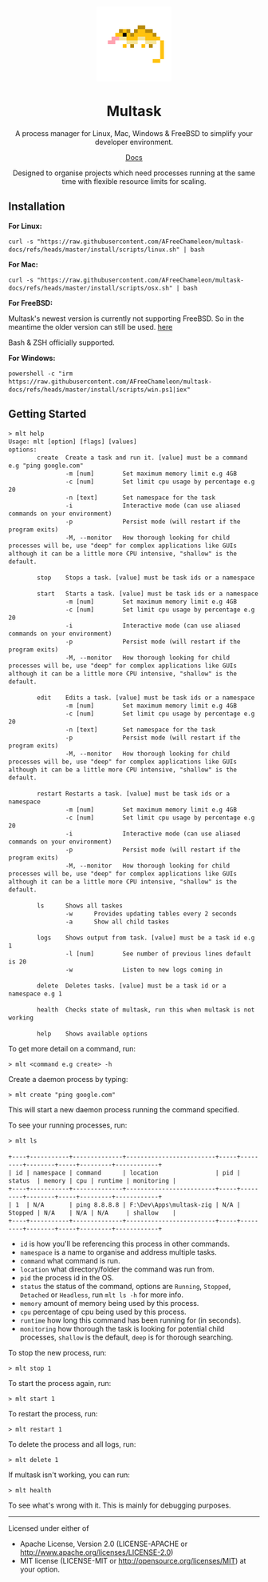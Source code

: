 <div align="center">
  <a href="https://afreechameleon.github.io/multask-docs/">
    <img src="https://github.com/afreechameleon/multask-docs/blob/master/images/gecko.png?raw=true" alt="Logo" width="150" height="150">
  </a>

  <h1 align="center">Multask</h1>

  <p align="center">
    A process manager for Linux, Mac, Windows & FreeBSD to simplify your developer environment.
  </p>
  <p align="center">
    <a href="https://afreechameleon.github.io/multask-docs/">Docs</a>
  </p>
  <p align="center">
    Designed to organise projects which need processes running at the same time with flexible resource limits for scaling.
  </p>
</div>

## Installation

**For Linux:**
```
curl -s "https://raw.githubusercontent.com/AFreeChameleon/multask-docs/refs/heads/master/install/scripts/linux.sh" | bash
```

**For Mac:**
```
curl -s "https://raw.githubusercontent.com/AFreeChameleon/multask-docs/refs/heads/master/install/scripts/osx.sh" | bash
```

**For FreeBSD:**

Multask's newest version is currently not supporting FreeBSD. So in the meantime the older version can still be used. [here](https://github.com/AFreeChameleon/multask/releases/tag/0.20.0)

Bash & ZSH officially supported.

**For Windows:**
```
powershell -c "irm https://raw.githubusercontent.com/AFreeChameleon/multask-docs/refs/heads/master/install/scripts/win.ps1|iex"
```

## Getting Started

```
> mlt help
Usage: mlt [option] [flags] [values]
options:
        create  Create a task and run it. [value] must be a command e.g "ping google.com"
                -m [num]        Set maximum memory limit e.g 4GB
                -c [num]        Set limit cpu usage by percentage e.g 20
                -n [text]       Set namespace for the task
                -i              Interactive mode (can use aliased commands on your environment)
                -p              Persist mode (will restart if the program exits)
                -M, --monitor   How thorough looking for child processes will be, use "deep" for complex applications like GUIs although it can be a little more CPU intensive, "shallow" is the default.

        stop    Stops a task. [value] must be task ids or a namespace

        start   Starts a task. [value] must be task ids or a namespace
                -m [num]        Set maximum memory limit e.g 4GB
                -c [num]        Set limit cpu usage by percentage e.g 20
                -i              Interactive mode (can use aliased commands on your environment)
                -p              Persist mode (will restart if the program exits)
                -M, --monitor   How thorough looking for child processes will be, use "deep" for complex applications like GUIs although it can be a little more CPU intensive, "shallow" is the default.

        edit    Edits a task. [value] must be task ids or a namespace
                -m [num]        Set maximum memory limit e.g 4GB
                -c [num]        Set limit cpu usage by percentage e.g 20
                -n [text]       Set namespace for the task
                -p              Persist mode (will restart if the program exits)
                -M, --monitor   How thorough looking for child processes will be, use "deep" for complex applications like GUIs although it can be a little more CPU intensive, "shallow" is the default.

        restart Restarts a task. [value] must be task ids or a namespace
                -m [num]        Set maximum memory limit e.g 4GB
                -c [num]        Set limit cpu usage by percentage e.g 20
                -i              Interactive mode (can use aliased commands on your environment)
                -p              Persist mode (will restart if the program exits)
                -M, --monitor   How thorough looking for child processes will be, use "deep" for complex applications like GUIs although it can be a little more CPU intensive, "shallow" is the default.

        ls      Shows all taskes
                -w      Provides updating tables every 2 seconds
                -a      Show all child taskes

        logs    Shows output from task. [value] must be a task id e.g 1
                -l [num]        See number of previous lines default is 20
                -w              Listen to new logs coming in

        delete  Deletes tasks. [value] must be a task id or a namespace e.g 1

        health  Checks state of multask, run this when multask is not working

        help    Shows available options
```

To get more detail on a command, run:
```
> mlt <command e.g create> -h
```


Create a daemon process by typing:

```
> mlt create "ping google.com"
```

This will start a new daemon process running the command specified.

To see your running processes, run:
```
> mlt ls

+----+-----------+--------------+-------------------------+-----+---------+--------+-----+---------+------------+
| id | namespace | command      | location                | pid | status  | memory | cpu | runtime | monitoring |
+----+-----------+--------------+-------------------------+-----+---------+--------+-----+---------+------------+
| 1  | N/A       | ping 8.8.8.8 | F:\Dev\Apps\multask-zig | N/A | Stopped | N/A    | N/A | N/A     | shallow    |
+----+-----------+--------------+-------------------------+-----+---------+--------+-----+---------+------------+
```

* `id` is how you'll be referencing this process in other commands.
* `namespace` is a name to organise and address multiple tasks. 
* `command` what command is run.
* `location` what directory/folder the command was run from.
* `pid` the process id in the OS.
* `status` the status of the command, options are `Running`, `Stopped`, `Detached` or `Headless`, run `mlt ls -h` for more info.
* `memory` amount of memory being used by this process.
* `cpu` percentage of cpu being used by this process.
* `runtime` how long this command has been running for (in seconds).
* `monitoring` how thorough the task is looking for potential child processes, `shallow` is the default, `deep` is for thorough searching.

To stop the new process, run:

```
> mlt stop 1
```

To start the process again, run:

```
> mlt start 1
```

To restart the process, run:

```
> mlt restart 1
```

To delete the process and all logs, run:

```
> mlt delete 1
```

If multask isn't working, you can run:

```
> mlt health
```

To see what's wrong with it. This is mainly for debugging purposes.

---

Licensed under either of

* Apache License, Version 2.0 (LICENSE-APACHE or http://www.apache.org/licenses/LICENSE-2.0)
* MIT license (LICENSE-MIT or http://opensource.org/licenses/MIT) at your option.

